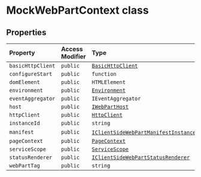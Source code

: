 # MockWebPartContext class









## Properties

| Property	   | Access Modifier | Type	| Description|
|:-------------|:----|:-------|:-----------|
|`basicHttpClient`     | `public` | [`BasicHttpClient`](../sp-client-base/basichttpclient.md) |  |
|`configureStart`     | `public` | `function` |  |
|`domElement`     | `public` | `HTMLElement` |  |
|`environment`     | `public` | [`Environment`](../sp-client-base/environment.md) |  |
|`eventAggregator`     | `public` | `IEventAggregator` |  |
|`host`     | `public` | [`IWebPartHost`](../sp-client-preview/iwebparthost.md) |  |
|`httpClient`     | `public` | [`HttpClient`](../sp-client-base/httpclient.md) |  |
|`instanceId`     | `public` | `string` |  |
|`manifest`     | `public` | [`IClientSideWebPartManifestInstance`]()<{}> |  |
|`pageContext`     | `public` | [`PageContext`](../sp-client-base/pagecontext.md) |  |
|`serviceScope`     | `public` | [`ServiceScope`](../sp-client-base/servicescope.md) |  |
|`statusRenderer`     | `public` | [`IClientSideWebPartStatusRenderer`](../sp-client-preview/iclientsidewebpartstatusrenderer.md) |  |
|`webPartTag`     | `public` | `string` |  |






